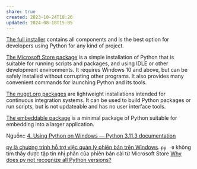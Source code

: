 ```yaml
---
share: true
created: 2023-10-24T18:26
updated: 2024-08-18T15:05
---
```

[The full installer](https://docs.python.org/3/using/windows.html#windows-full) contains all components and is the best option for developers using Python for any kind of project.

[The Microsoft Store package](https://docs.python.org/3/using/windows.html#windows-store) is a simple installation of Python that is suitable for running scripts and packages, and using IDLE or other development environments. It requires Windows 10 and above, but can be safely installed without corrupting other programs. It also provides many convenient commands for launching Python and its tools.

[The nuget.org packages](https://docs.python.org/3/using/windows.html#windows-nuget) are lightweight installations intended for continuous integration systems. It can be used to build Python packages or run scripts, but is not updateable and has no user interface tools.

[The embeddable package](https://docs.python.org/3/using/windows.html#windows-embeddable) is a minimal package of Python suitable for embedding into a larger application.

Nguồn:: [4. Using Python on Windows — Python 3.11.3 documentation](https://docs.python.org/3/using/windows.html)

[py là chương trình hỗ trợ việc quản lý phiên bản trên Windows](./py%20l%C3%A0%20ch%C6%B0%C6%A1ng%20tr%C3%ACnh%20h%E1%BB%97%20tr%E1%BB%A3%20vi%E1%BB%87c%20qu%E1%BA%A3n%20l%C3%BD%20phi%C3%AAn%20b%E1%BA%A3n%20tr%C3%AAn%20Windows.md). `py -0` không tìm thấy được tập tin nhị phân của phiên bản cài từ Microsoft Store
[Why does py not recognize all Python versions?](https://stackoverflow.com/q/76388331/3416774)
